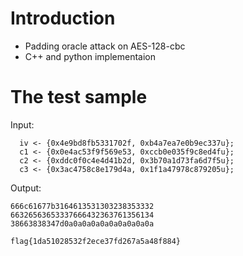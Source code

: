 # Introduction
- Padding oracle attack on AES-128-cbc
- C++ and python implementaion


# The test sample
Input:
```
  iv <- {0x4e9bd8fb5331702f, 0xb4a7ea7e0b9ec337u};
  c1 <- {0x0e4ac53f9f569e53, 0xccb0e035f9c8ed4fu};
  c2 <- {0xddc0f0c4e4d41b2d, 0x3b70a1d73fa6d7f5u};
  c3 <- {0x3ac4758c8e179d4a, 0x1f1a47978c879205u};
```

Output:

```
666c61677b3164613531303238353332
66326563653337666432363761356134
38663838347d0a0a0a0a0a0a0a0a0a0a

flag{1da51028532f2ece37fd267a5a48f884}
```
